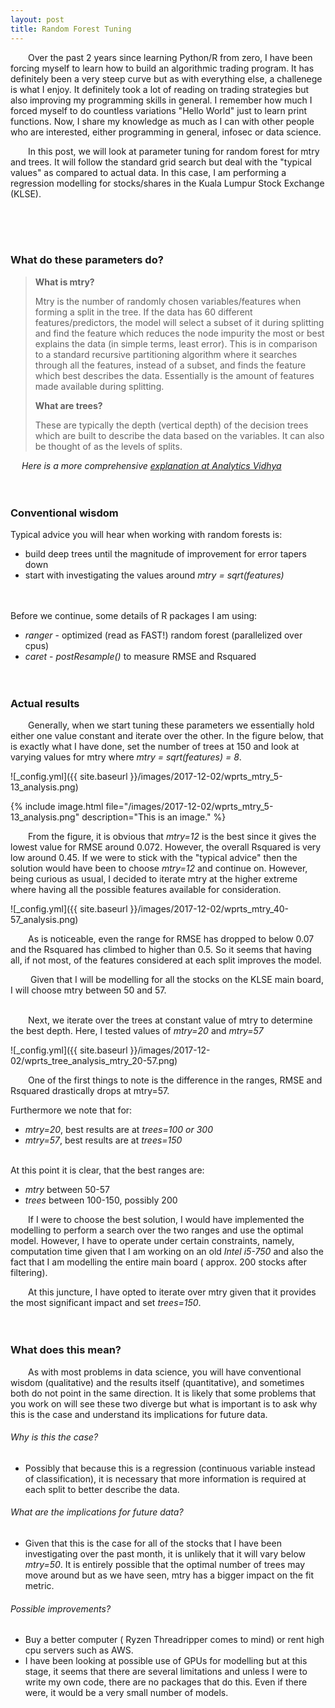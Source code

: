 ```yaml
---
layout: post
title: Random Forest Tuning
---
```


&emsp;&emsp;Over the past 2 years since learning Python/R from zero, I have been forcing myself to learn how to build an algorithmic trading program. It has definitely been a very steep curve but as with everything else, a challenege is what I enjoy. It definitely took a lot of reading on trading strategies but also improving my programming skills in general. I remember how much I forced myself to do countless variations "Hello World" just to learn print functions. Now, I share my knowledge as much as I can with other people who are interested, either programming in general, infosec or data science.      

&emsp;&emsp;In this post, we will look at parameter tuning for random forest for mtry and trees. It will follow the standard grid search but deal with the "typical values" as compared to actual data. In this case, I am performing a regression modelling for stocks/shares in the Kuala Lumpur Stock Exchange (KLSE). 

<br><br><br>


### What do these parameters do?
> **What is mtry?**
>
> Mtry is the number of randomly chosen variables/features when forming a split in the tree. If the data has 60 different features/predictors, the model will select a subset of it during splitting and find the feature which reduces the node impurity the most or best explains the data (in simple terms, least error). 
> This is in comparison to a standard recursive partitioning algorithm where it searches through all the features, instead of a subset, and finds the feature which best describes the data. 
> Essentially is the amount of features made available during splitting.
>
>
> **What are trees?**
>
> These are typically the depth (vertical depth) of the decision trees which are built to describe the data based on the variables. It can also be thought of as the levels of splits. 


&emsp; *Here is a more comprehensive [explanation at Analytics Vidhya][1]*
<br><br><br>



### Conventional wisdom
Typical advice you will hear when working with random forests is: 
* build deep trees until the magnitude of improvement for error tapers down 
* start with investigating the values around *mtry = sqrt(features)*
<br><br><br>

Before we continue, some details of R packages I am using:
* *ranger* - optimized (read as FAST!) random forest (parallelized over cpus)
* *caret* - *postResample()* to measure RMSE and Rsquared
<br><br><br>





### Actual results
&emsp;&emsp;Generally, when we start tuning these parameters we essentially hold either one value constant and iterate over the other. In the figure below, that is exactly what I have done, set the number of trees at 150 and look at varying values for mtry where *mtry = sqrt(features) = 8*.


![_config.yml]({{ site.baseurl }}/images/2017-12-02/wprts_mtry_5-13_analysis.png)  

{% include image.html file="/images/2017-12-02/wprts_mtry_5-13_analysis.png" description="This is an image." %}


&emsp;&emsp;From the figure, it is obvious that *mtry=12* is the best since it gives the lowest value for RMSE around 0.072. However, the overall Rsquared is very low around 0.45. If we were to stick with the "typical advice" then the solution would have been to choose *mtry=12* and continue on. However, being curious as usual, I decided to iterate mtry at the higher extreme where having all the possible features available for consideration. 

![_config.yml]({{ site.baseurl }}/images/2017-12-02/wprts_mtry_40-57_analysis.png)

&emsp;&emsp;As is noticeable, even the range for RMSE has dropped to below 0.07 and the Rsquared has climbed to higher than 0.5. So it seems that having all, if not most, of the features considered at each split improves the model. 

&emsp;&emsp; Given that I will be modelling for all the stocks on the KLSE main board, I will choose mtry between 50 and 57. 
<br><br>

&emsp;&emsp;Next, we iterate over the trees at constant value of mtry to determine the best depth. Here, I tested values of *mtry=20* and *mtry=57*

![_config.yml]({{ site.baseurl }}/images/2017-12-02/wprts_tree_analysis_mtry_20-57.png)

&emsp;&emsp;One of the first things to note is the difference in the ranges, RMSE and Rsquared drastically drops at mtry=57.

Furthermore we note that for:
* *mtry=20*, best results are at *trees=100 or 300*
* *mtry=57*, best results are at *trees=150*
<br><br>

At this point it is clear, that the best ranges are: 
* *mtry* between 50-57
* *trees* between 100-150, possibly 200

&emsp;&emsp;If I were to choose the best solution, I would have implemented the modelling to perform a search over the two ranges and use the optimal model. However, I have to operate under certain constraints, namely, computation time given that I am working on an old *Intel i5-750* and also the fact that I am modelling the entire main board ( approx. 200 stocks after filtering).

&emsp;&emsp;At this juncture, I have opted to iterate over mtry given that it provides the most significant impact and set *trees=150*.
<br><br><br>



### What does this mean? 

&emsp;&emsp;As with most problems in data science, you will have conventional wisdom (qualitative) and the results itself (quantitative), and sometimes both do not point in the same direction. It is likely that some problems that you work on will see these two diverge but what is important is to ask why this is the case and understand its implications for future data. 

###### Why is this the case?
* Possibly that because this is a regression (continuous variable instead of classification), it is necessary that more information is required at each split to better describe the data. 

###### What are the implications for future data?
* Given that this is the case for all of the stocks that I have been investigating over the past month, it is unlikely that it will vary below *mtry=50*. It is entirely possible that the optimal number of trees may move around but as we have seen, mtry has a bigger impact on the fit metric. 

###### Possible improvements?
* Buy a better computer ( Ryzen Threadripper comes to mind) or rent high cpu servers such as AWS. 
* I have been looking at possible use of GPUs for modelling but at this stage, it seems that there are several limitations and unless I were to write my own code, there are no packages that do this. Even if there were, it would be a very small number of models. 






<br><br><br><br>

[1]: https://www.analyticsvidhya.com/blog/2016/04/complete-tutorial-tree-based-modeling-scratch-in-python/






